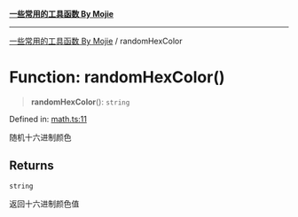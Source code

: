 [**一些常用的工具函数 By Mojie**](../README.md)

***

[一些常用的工具函数 By Mojie](../globals.md) / randomHexColor

# Function: randomHexColor()

> **randomHexColor**(): `string`

Defined in: [math.ts:11](https://github.com/mojiefong/utils/blob/8d43a08c9cee3486bdce98ae9522c4a66e3c2c71/src/math.ts#L11)

随机十六进制颜色

## Returns

`string`

返回十六进制颜色值
